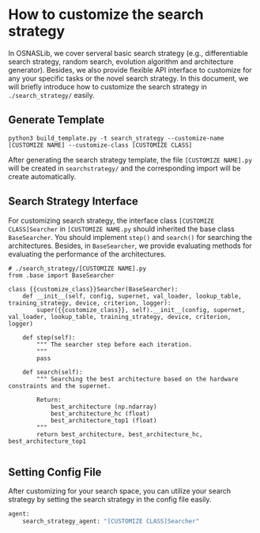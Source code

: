 # How to customize the search strategy
In OSNASLib, we cover serveral basic search strategy (e.g., differentiable search strategy, random search, evolution algorithm and architecture generator). Besides, we also provide flexible API interface to customize for any your specific tasks or the novel search strategy. In this document, we will briefly introduce how to customize the search strategy in `./search_strategy/` easily.


## Generate Template
```
python3 build_template.py -t search_strategy --customize-name [CUSTOMIZE NAME] --customize-class [CUSTOMIZE CLASS]
```

After generating the search strategy template, the file `[CUSTOMIZE NAME].py` will be created in `searchstrategy/` and the corresponding import will be create automatically.

## Search Strategy Interface
For customizing search strategy, the interface class `[CUSTOMIZE CLASS]Searcher` in `[CUSTOMIZE NAME.py` should inherited the base class `BaseSearcher`. You should implement `step()` and `search()` for searching the architectures. Besides, in `BaseSearcher`, we provide evaluating methods for evaluating the performance of the architectures.

```python3
# ./search_strategy/[CUSTOMIZE NAME].py
from .base import BaseSearcher

class {{customize_class}}Searcher(BaseSearcher):
    def __init__(self, config, supernet, val_loader, lookup_table, training_strategy, device, criterion, logger):
        super({{customize_class}}, self).__init__(config, supernet, val_loader, lookup_table, training_strategy, device, criterion, logger)

    def step(self):
        """ The searcher step before each iteration. 
        """
        pass

    def search(self):
        """ Searching the best architecture based on the hardware constraints and the supernet.

        Return:
            best_architecture (np.ndarray)
            best_architecture_hc (float)
            best_architecture_top1 (float)
        """
        return best_architecture, best_architecture_hc, best_architecture_top1


```

## Setting Config File
After customizing for your search space, you can utilize your search strategy by setting the search strategy in the config file easily.

```python
agent:
    search_strategy_agent: "[CUSTOMIZE CLASS]Searcher"
```
